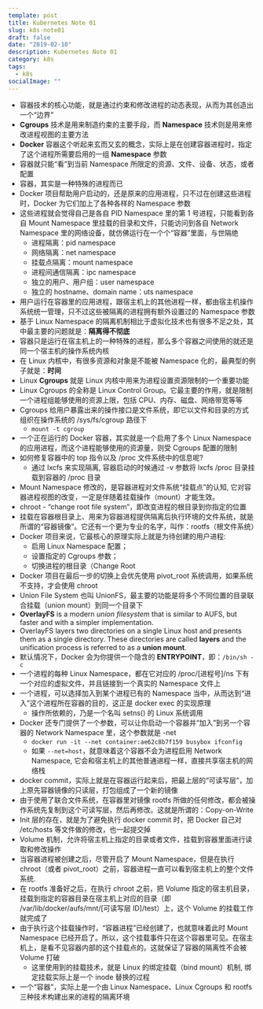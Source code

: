 ```yaml
---
template: post
title: Kubernetes Note 01
slug: k8s-note01
draft: false
date: "2019-02-10"
description: Kubernetes Note 01
category: k8s
tags:
  - k8s
socialImage: ""
---
```


- 容器技术的核心功能，就是通过约束和修改进程的动态表现，从而为其创造出一个“边界”
- **Cgroups** 技术是用来制造约束的主要手段，而 **Namespace** 技术则是用来修改进程视图的主要方法
- **Docker** 容器这个听起来玄而又玄的概念，实际上是在创建容器进程时，指定了这个进程所需要启用的一组 **Namespace** 参数
- 容器就只能“看”到当前 Namespace 所限定的资源、文件、设备、状态，或者配置
- 容器，其实是一种特殊的进程而已
- Docker 项目帮助用户启动的，还是原来的应用进程，只不过在创建这些进程时，Docker 为它们加上了各种各样的 Namespace 参数
- 这些进程就会觉得自己是各自 PID Namespace 里的第 1 号进程，只能看到各自 Mount Namespace 里挂载的目录和文件，只能访问到各自 Network Namespace 里的网络设备，就仿佛运行在一个个“容器”里面，与世隔绝
  - 进程隔离：pid namespace
  - 网络隔离：net namespace
  - 挂载点隔离：mount namespace
  - 进程间通信隔离：ipc namespace
  - 独立的用户、用户组：user namespace
  - 独立的 hostname、domain name：uts namespace
- 用户运行在容器里的应用进程，跟宿主机上的其他进程一样，都由宿主机操作系统统一管理，只不过这些被隔离的进程拥有额外设置过的 Namespace 参数
- 基于 Linux Namespace 的隔离机制相比于虚拟化技术也有很多不足之处，其中最主要的问题就是：**隔离得不彻底**
- 容器只是运行在宿主机上的一种特殊的进程，那么多个容器之间使用的就还是同一个宿主机的操作系统内核
- 在 Linux 内核中，有很多资源和对象是不能被 Namespace 化的，最典型的例子就是：**时间**
- Linux **Cgroups** 就是 Linux 内核中用来为进程设置资源限制的一个重要功能
- Linux Cgroups 的全称是 Linux Control Group。它最主要的作用，就是限制一个进程组能够使用的资源上限，包括 CPU、内存、磁盘、网络带宽等等
- Cgroups 给用户暴露出来的操作接口是文件系统，即它以文件和目录的方式组织在操作系统的 /sys/fs/cgroup 路径下
  - `mount -t cgroup`
- 一个正在运行的 Docker 容器，其实就是一个启用了多个 Linux Namespace 的应用进程，而这个进程能够使用的资源量，则受 Cgroups 配置的限制
- 如何修复容器中的 top 指令以及 /proc 文件系统中的信息呢?
  - 通过 lxcfs 来实现隔离, 容器启动的时候通过 -v 参数将 lxcfs /proc 目录挂载到容器的 /proc 目录
- Mount Namespace 修改的，是容器进程对文件系统“挂载点”的认知, 它对容器进程视图的改变，一定是伴随着挂载操作（mount）才能生效。
- chroot - “change root file system”，即改变进程的根目录到你指定的位置
- 挂载在容器根目录上、用来为容器进程提供隔离后执行环境的文件系统，就是所谓的“容器镜像”。它还有一个更为专业的名字，叫作：rootfs（根文件系统）
- Docker 项目来说，它最核心的原理实际上就是为待创建的用户进程:
  - 启用 Linux Namespace 配置；
  - 设置指定的 Cgroups 参数；
  - 切换进程的根目录（Change Root
- Docker 项目在最后一步的切换上会优先使用 pivot_root 系统调用，如果系统不支持，才会使用 chroot
- Union File System 也叫 UnionFS，最主要的功能是将多个不同位置的目录联合挂载（union mount）到同一个目录下
- **OverlayFS** is a modern _union filesystem_ that is similar to AUFS, but faster and with a simpler implementation.
- OverlayFS layers two directories on a single Linux host and presents them as a single directory. These directories are called **layers** and the unification process is referred to as a **union mount**.
- 默认情况下，Docker 会为你提供一个隐含的 **ENTRYPOINT**，即：`/bin/sh -c`
- 一个进程的每种 Linux Namespace，都在它对应的 /proc/[进程号]/ns 下有一个对应的虚拟文件，并且链接到一个真实的 Namespace 文件上
- 一个进程，可以选择加入到某个进程已有的 Namespace 当中，从而达到“进入”这个进程所在容器的目的，这正是 docker exec 的实现原理
  - 操作所依赖的，乃是一个名叫 setns() 的 Linux 系统调用
- Docker 还专门提供了一个参数，可以让你启动一个容器并“加入”到另一个容器的 Network Namespace 里，这个参数就是 -net
  - `docker run -it --net container:ae62c8b7f159 busybox ifconfig`
  - 如果 `--net=host`，就意味着这个容器不会为进程启用 Network Namespace, 它会和宿主机上的其他普通进程一样，直接共享宿主机的网络栈
- docker commit，实际上就是在容器运行起来后，把最上层的“可读写层”，加上原先容器镜像的只读层，打包组成了一个新的镜像
- 由于使用了联合文件系统，在容器里对镜像 rootfs 所做的任何修改，都会被操作系统先复制到这个可读写层，然后再修改。这就是所谓的：Copy-on-Write
- Init 层的存在，就是为了避免执行 docker commit 时，把 Docker 自己对 /etc/hosts 等文件做的修改，也一起提交掉
- Volume 机制，允许将宿主机上指定的目录或者文件，挂载到容器里面进行读取和修改操作
- 当容器进程被创建之后，尽管开启了 Mount Namespace，但是在执行 chroot（或者 pivot_root）之前，容器进程一直可以看到宿主机上的整个文件系统.
- 在 rootfs 准备好之后，在执行 chroot 之前，把 Volume 指定的宿主机目录，挂载到指定的容器目录在宿主机上对应的目录（即 /var/lib/docker/aufs/mnt/[可读写层 ID]/test）上，这个 Volume 的挂载工作就完成了
- 由于执行这个挂载操作时，“容器进程”已经创建了，也就意味着此时 Mount Namespace 已经开启了。所以，这个挂载事件只在这个容器里可见。在宿主机上，是看不见容器内部的这个挂载点的。这就保证了容器的隔离性不会被 Volume 打破
  - 这里使用到的挂载技术，就是 Linux 的绑定挂载（bind mount）机制, 绑定挂载实际上是一个 inode 替换的过程
- 一个“容器”，实际上是一个由 Linux Namespace、Linux Cgroups 和 rootfs 三种技术构建出来的进程的隔离环境
